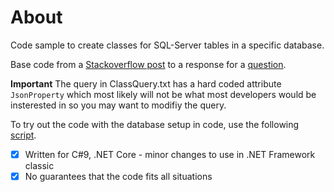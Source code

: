 # About

Code sample to create classes for SQL-Server tables in a specific database.

Base code from a [Stackoverflow post](https://stackoverflow.com/questions/5873170/generate-class-from-database-table) to a response for a [question](https://stackoverflow.com/questions/68225326/how-to-create-a-models-class-from-sql-server).

**Important** The query in ClassQuery.txt has a hard coded attribute `JsonProperty` which most likely will not be what most developers would be insterested in so you may want to modifiy the query.

To try out the code with the database setup in code, use the following [script](https://gist.github.com/karenpayneoregon/40a6e1158ff29819286a39b7f1ed1ae8).


- [x] Written for C#9, .NET Core - minor changes to use in .NET Framework classic
- [x] No guarantees that the code fits all situations
